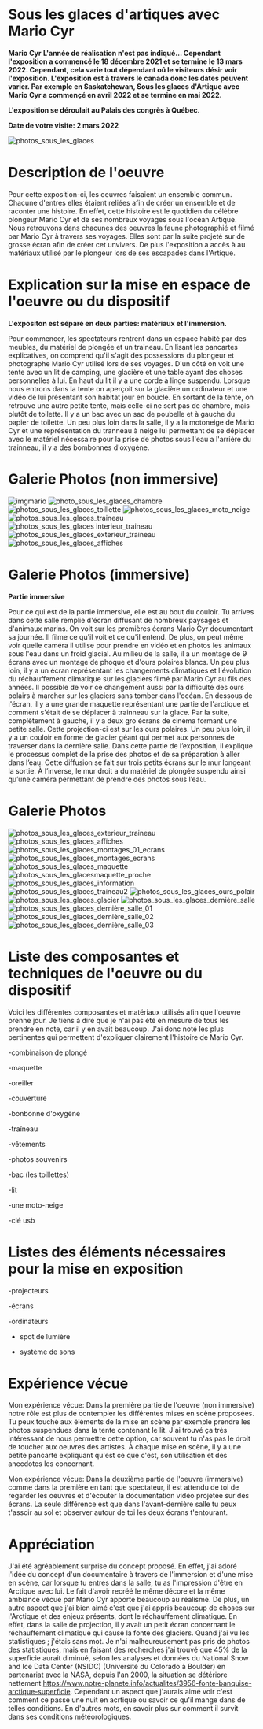 

# Sous les glaces d'artiques avec Mario Cyr
**Mario Cyr**
**L'année de réalisation n'est pas indiqué... Cependant l'exposition a commencé le 18 décembre 2021 et se termine le 13 mars 2022. Cependant, cela varie tout dépendant oû le visiteurs désir voir l'exposition. L'exposition est à travers le canada donc les dates peuvent varier. Par exemple en Saskatchewan, Sous les glaces d'Artique avec Mario Cyr a commençé en avril 2022 et se termine en mai 2022.**

**L'exposition se déroulait au Palais des congrès à Québec.**

**Date de votre visite: 2 mars 2022**


![photos_sous_les_glaces](https://user-images.githubusercontent.com/89647723/165867523-507b8874-4dc4-4374-ac4f-72b5a03e7e6b.jpg)

# Description de l'oeuvre 

Pour cette exposition-ci, les oeuvres faisaient un ensemble commun. Chacune d'entres elles étaient reliées afin de créer un ensemble et de raconter une histoire. En effet, cette histoire est le quotidien du célèbre plongeur Mario Cyr et de ses nombreux voyages sous l'océan Artique. Nous retrouvons dans chacunes des oeuvres la faune photographié et filmé par Mario Cyr à travers ses voyages. Elles sont par la suite projeté sur de grosse écran afin de créer cet unvivers. De plus l'exposition a accès à au matériaux utilisé par le plongeur lors de ses escapades dans l'Artique.

# Explication sur la mise en espace de l'oeuvre ou du dispositif

**L'expositon est séparé en deux parties: matériaux et l'immersion.**

Pour commencer, les spectateurs rentrent dans un espace habité par des meubles, du matériel de plongée et un traineau. En lisant les pancartes explicatives, on comprend qu'il s'agit des possessions du plongeur et photographe Mario Cyr utilisé lors de ses voyages. D'un côté on voit une tente avec un lit de camping, une glacière et une table ayant des choses personnelles à lui. En haut du lit il y a une corde à  linge suspendu. Lorsque nous entrons dans la tente on aperçoit sur la glacière un ordinateur et une vidéo de lui présentant son habitat jour en boucle. En sortant de la tente, on retrouve une autre petite tente, mais celle-ci ne sert pas de chambre, mais plutôt de toilette. Il y a un bac avec un sac de poubelle et à gauche du papier de toilette. Un peu plus loin dans la salle, il y a la motoneige de Mario Cyr et une représentation du tranneau à neige lui permettant de se déplacer avec le matériel nécessaire pour la prise de photos sous l'eau a l'arrière du trainneau, il y a des bombonnes d'oxygène. 



# Galerie Photos (non immersive)

![imgmario](https://user-images.githubusercontent.com/89647723/165867915-9e990675-e71a-431b-bd49-3db228b09bba.png)
![photo_sous_les_glaces_chambre](https://user-images.githubusercontent.com/89647723/165868449-7e7f0458-7731-48db-a402-14cd6a26a3dc.jpg)![photos_sous_les_glaces_toillette](https://user-images.githubusercontent.com/89647723/165868695-edabbfc7-cc39-4072-b399-083729e2e6a1.jpg)
![photos_sous_les_glaces_moto_neige](https://user-images.githubusercontent.com/89647723/165868766-b73a9c10-2aba-4dee-92b0-ffc1eca50cd4.jpg)
![photos_sous_les_glaces_traineau](https://user-images.githubusercontent.com/89647723/165868925-0c44576c-8bca-46c8-9f27-9b9b3bcd1bef.jpg)
![photos_sous_les_glaces interieur_traineau](https://user-images.githubusercontent.com/89647723/165869092-a4c0a8e9-70e8-466c-afaf-4b93ac727607.jpg)
![photos_sous_les_glaces_exterieur_traineau](https://user-images.githubusercontent.com/89647723/165869224-52b07be3-bfa2-46f0-bd52-99a6b8a56b01.jpg)
![photos_sous_les_glaces_affiches](https://user-images.githubusercontent.com/89647723/165869462-e9ddd45f-96b4-4cdb-949f-ef0a3c724a41.jpg)


# Galerie Photos (immersive)

**Partie immersive**

Pour ce qui est de la partie immersive, elle est au bout du couloir. Tu arrives dans cette salle remplie d'écran diffusant de nombreux paysages et d'animaux marins. On voit sur les premières écrans Mario Cyr documentant sa journée. Il filme ce qu'il voit et ce qu'il entend. De plus, on peut même voir quelle caméra il utilise pour prendre en vidéo et en photos les animaux sous l'eau dans un froid glacial. Au milieu de la salle, il a un montage de 9 écrans avec un montage de phoque et d'ours polaires blancs. Un peu plus loin, il y a un écran représentant les changements climatiques et l'évolution du réchauffement climatique sur les glaciers filmé par Mario Cyr au fils des années. Il possible de voir ce changement aussi par la difficulté des ours polairs à marcher sur les glaciers sans tomber dans l'océan. En dessous de l'écran, il y a une grande maquette représentant une partie de l'arctique et comment s'était de se déplacer à trainneau  sur la glace. Par la suite, complètement à gauche, il y a deux gro écrans de cinéma formant une petite salle. Cette projection-ci est sur les ours polaires. Un peu plus loin, il y a un couloir en forme de glacier géant qui permet aux personnes de traverser dans la dernière salle. Dans cette partie de l’exposition, il explique le processus complet de la prise des photos et de sa préparation à aller dans l’eau. Cette diffusion se fait sur trois petits écrans sur le mur longeant la sortie. À l’inverse, le mur droit a du matériel de plongée suspendu ainsi qu’une caméra permettant de prendre des photos sous l’eau.


# Galerie Photos

![photos_sous_les_glaces_exterieur_traineau](https://user-images.githubusercontent.com/89647723/165869224-52b07be3-bfa2-46f0-bd52-99a6b8a56b01.jpg)
![photos_sous_les_glaces_affiches](https://user-images.githubusercontent.com/89647723/165869462-e9ddd45f-96b4-4cdb-949f-ef0a3c724a41.jpg)
![photos_sous_les_glaces_montages_01_ecrans](https://user-images.githubusercontent.com/89647723/165869726-083cf046-0cc8-40ec-979d-b8b31c413822.jpg)
![photos_sous_les_glaces_montages_ecrans](https://user-images.githubusercontent.com/89647723/165869809-bcafce9c-7008-4738-824d-e69414e4a559.jpg)
![photos_sous_les_glaces_maquette](https://user-images.githubusercontent.com/89647723/165869931-a9f5c703-9c94-43f0-bd5c-e206929ea808.jpg)
![photos_sous_les_glacesmaquette_proche](https://user-images.githubusercontent.com/89647723/165869933-cae030e7-f9f3-4517-94d5-d7c510d19e8a.jpg)
![photos_sous_les_glaces_information](https://user-images.githubusercontent.com/89647723/165870040-c5110721-9510-4999-be9c-486cacd1ec25.jpg)
![photos_sous_les_glaces_traineau2](https://user-images.githubusercontent.com/89647723/165870048-a72667fc-83a5-4f88-8e0d-92a6b2eac23c.jpg)
![photos_sous_les_glaces_ours_polair](https://user-images.githubusercontent.com/89647723/165870766-e2826bec-c27a-475c-a2ac-475bc940a3e9.jpg)
![photos_sous_les_glaces_glacier](https://user-images.githubusercontent.com/89647723/165870884-5cef643e-0b18-4503-b81b-031ee65d2c20.jpg)
![photos_sous_les_glaces_dernière_salle](https://user-images.githubusercontent.com/89647723/165870885-e222f875-c6c1-421b-8017-efa7b8fd0a42.jpg)
![photos_sous_les_glaces_dernière_salle_01](https://user-images.githubusercontent.com/89647723/165870964-4cdf6c97-c9a8-4deb-a8f0-e9e938459bee.jpg)
![photos_sous_les_glaces_dernière_salle_02](https://user-images.githubusercontent.com/89647723/165870965-c81b54d3-c3ba-4204-a992-36e6b49b11fa.jpg)
![photos_sous_les_glaces_dernière_salle_03](https://user-images.githubusercontent.com/89647723/165871038-810ac7b4-6b69-4e43-9280-147325dcec20.jpg)



# Liste des composantes et techniques de l'oeuvre ou du dispositif 

 Voici les différentes composantes et matériaux utilisés afin que l'oeuvre prenne jour. Je tiens à dire que je n'ai pas été en mesure de tous les prendre en note, car il y en avait beaucoup. J'ai donc noté les plus pertinentes qui permettent d'expliquer clairement l'histoire de Mario Cyr.

-combinaison de plongé

-maquette

-oreiller

-couverture

-bonbonne d'oxygène

-traîneau

-vêtements

-photos souvenirs

-bac (les toillettes)

-lit

-une moto-neige

-clé usb

# Listes des éléments nécessaires pour la mise en exposition 

-projecteurs

-écrans

-ordinateurs

- spot de lumière

- système de sons


# Expérience vécue 

Mon expérience vécue: Dans la première partie de l'oeuvre (non immersive) notre rôle est plus de contempler les différentes mises en scène proposées. Tu peux touché aux éléments de la mise en scène par exemple prendre les photos suspendues dans la tente contenant le lit. J'ai trouvé ça très intéressant de nous permettre cette option, car souvent tu n'as pas le droit de toucher aux oeuvres des artistes. À chaque mise en scène, il y a une petite pancarte expliquant qu'est ce que c'est, son utilisation et des anecdotes les concernant.

Mon expérience vécue: Dans la deuxième partie de l'oeuvre (immersive) comme dans la première en tant que spectateur, il est attendu de toi de regarder les oeuvres et d'écouter la documentation vidéo projetée sur des écrans. La seule différence est que dans l'avant-dernière salle tu peux t'assoir au sol et observer autour de toi les deux écrans t'entourant.

# Appréciation 

J'ai été agréablement surprise du concept proposé. En effet, j'ai adoré l'idée du concept d'un documentaire à travers de l'immersion et d'une mise en scène, car  lorsque tu entres dans la salle, tu as l'impression d'être en Arctique avec lui. Le fait d'avoir recréé le même décore et la même ambiance vécue par Mario Cyr apporte beaucoup au réalisme. De plus, un autre aspect que j'ai bien aimé c'est que j'ai appris beaucoup de choses sur l'Arctique et des enjeux présents, dont le réchauffement climatique. En effet, dans la salle de projection, il y avait un petit écran concernant le réchauffement climatique qui cause la fonte des glaciers. Quand j'ai vu les statistiques ; j'étais sans mot. Je n'ai malheureusement pas pris de photos des statistiques, mais en faisant des recherches j'ai trouvé que 45% de la superficie aurait diminué, selon les analyses et données du National Snow and Ice Data Center (NSIDC) (Université du Colorado à Boulder) en partenariat avec la NASA, depuis l'an 2000, la situation se détériore nettement https://www.notre-planete.info/actualites/3956-fonte-banquise-arctique-superficie. Cependant un aspect que j'aurais aimé voir c'est comment ce passe une nuit en acrtique ou savoir ce qu'il mange dans de telles conditions. En d'autres mots, en savoir plus sur comment il survit dans ses conditions météorologiques. 
